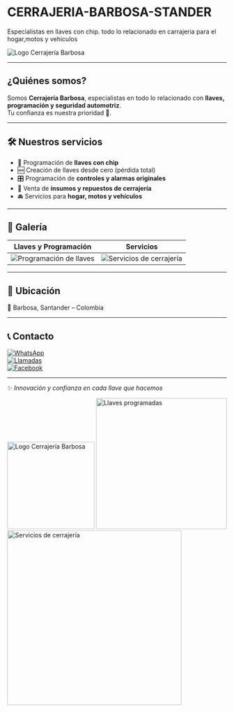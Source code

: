 # CERRAJERIA-BARBOSA-STANDER
Especialistas en llaves con chip. 
todo lo relacionado en carrajeria para el hogar,motos y vehiculos 


![Logo Cerrajería Barbosa](https://github.com/jeixon29/CERRAJERIA_BARBOSA_STANDER/blob/main/logo.png)

---

## ¿Quiénes somos?
Somos **Cerrajería Barbosa**, especialistas en todo lo relacionado con **llaves, programación y seguridad automotriz**.  
Tu confianza es nuestra prioridad 💯.  

---

## 🛠️ Nuestros servicios
- 🔐 Programación de **llaves con chip**
- 🆕 Creación de llaves desde cero (pérdida total)
- 🎛️ Programación de **controles y alarmas originales**
- 🛒 Venta de **insumos y repuestos de cerrajería**
- 🚘 Servicios para **hogar, motos y vehículos**

---

## 📸 Galería

| Llaves y Programación | Servicios |
|------------------------|-----------|
| ![Programación de llaves](https://github.com/jeixon29/CERRAJERIA_BARBOSA_STANDER/blob/main/llaves.jpg) | ![Servicios de cerrajería](https://github.com/jeixon29/CERRAJERIA_BARBOSA_STANDER/blob/main/servicios.jpg) |

---

## 📍 Ubicación
📌 Barbosa, Santander – Colombia  

---

## 📞 Contacto
[![WhatsApp](https://img.shields.io/badge/WhatsApp-322%20949%205816-brightgreen?logo=whatsapp&logoColor=white)](https://wa.me/573229495816)  
[![Llamadas](https://img.shields.io/badge/Teléfono-314%20481%206095-blue?logo=phone&logoColor=white)](tel:+573144816095)  
[![Facebook](https://img.shields.io/badge/Facebook-Cerrajería%20Barbosa%20Stder-1877F2?logo=facebook&logoColor=white)](https://www.facebook.com/CerrajeriaBarbosaStder)

---

✨ *Innovación y confianza en cada llave que hacemos*  

<!-- Imagen en la misma carpeta -->
<img src="logo.png" alt="Logo Cerrajería Barbosa" width="200">

<!-- Imagen en subcarpeta -->
<img src="img/llaves.jpg" alt="Llaves programadas" width="300">

<!-- Imagen desde enlace externo -->
<img src="https://tusitio.com/imagen.jpg" alt="Servicios de cerrajería" width="400">

